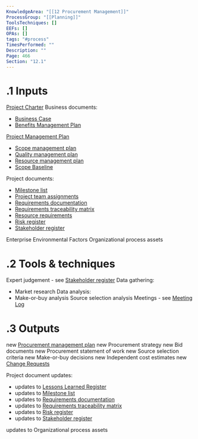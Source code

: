 ```yaml
---
KnowledgeArea: "[[12 Procurement Management]]"
ProcessGroup: "[[Planning]]"
ToolsTechniques: []
EEFs: []
OPAs: []
tags: "#process"
TimesPerformed: ""
Description: ""
Page: 466
Section: "12.1"
---
```

# .1 Inputs
[Project Charter](Project%20Charter.md)
Business documents:
* [Business Case](Business%20Case.md)
* [Benefits Management Plan](Benefits%20Management%20Plan.md)


[Project Management Plan](Project%20Management%20Plan.md)
* [Scope management plan](Scope%20management%20plan.md)
* [Quality management plan](Quality%20management%20plan.md)
* [Resource management plan](Resource%20management%20plan.md)
* [Scope Baseline](Scope%20Baseline.md)

Project documents:
* [Milestone list](Milestone%20list.md)
* [Project team assignments](Project%20team%20assignments.md)
* [Requirements documentation](Requirements%20documentation.md)
* [Requirements traceability matrix](Requirements%20traceability%20matrix.md)
* [Resource requirements](Resource%20requirements.md)
* [Risk register](Risk%20register.md)
* [Stakeholder register](Stakeholder%20register.md)

Enterprise Environmental Factors
Organizational process assets

# .2 Tools & techniques
Expert judgement - see [Stakeholder register](Stakeholder%20register.md)
Data gathering:
* Market research
Data analysis:
* Make-or-buy analysis
Source selection analysis
Meetings - see [Meeting Log](Meeting%20Log.md)

# .3 Outputs
new [Procurement management plan](Procurement%20management%20plan.md)
new Procurement strategy
new Bid documents
new Procurement statement of work
new Source selection criteria
new Make-or-buy decisions
new Independent cost estimates
new [Change Requests](Change%20Requests.md)

Project document updates:
* updates to [Lessons Learned Register](Lessons%20Learned%20Register.md)
* updates to [Milestone list](Milestone%20list.md)
* updates to [Requirements documentation](Requirements%20documentation.md)
* updates to [Requirements traceability matrix](Requirements%20traceability%20matrix.md)
* updates to [Risk register](Risk%20register.md)
* updates to [Stakeholder register](Stakeholder%20register.md)

updates to Organizational process assets

